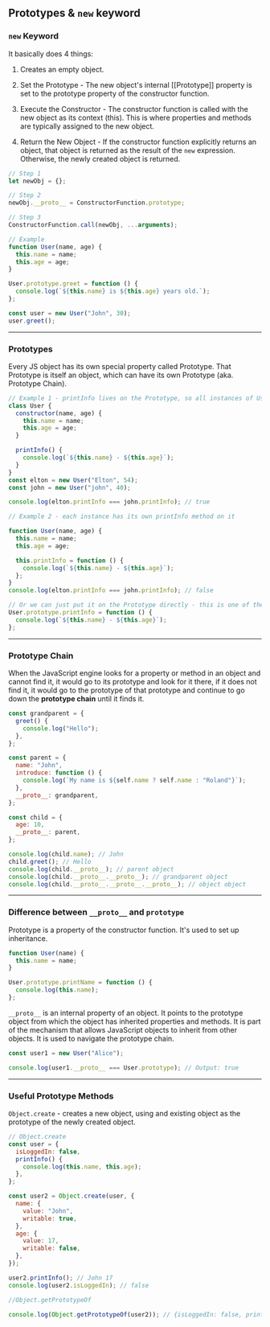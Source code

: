 ## Prototypes & `new` keyword

### `new` Keyword

It basically does 4 things:

1. Creates an empty object.

2. Set the Prototype - The new object's internal [[Prototype]] property is set to the prototype property of the constructor function.

3. Execute the Constructor - The constructor function is called with the new object as its context (this). This is where properties and methods are typically assigned to the new object.

4. Return the New Object - If the constructor function explicitly returns an object, that object is returned as the result of the `new` expression. Otherwise, the newly created object is returned.

```javascript
// Step 1
let newObj = {};

// Step 2
newObj.__proto__ = ConstructorFunction.prototype;

// Step 3
ConstructorFunction.call(newObj, ...arguments);

// Example
function User(name, age) {
  this.name = name;
  this.age = age;
}

User.prototype.greet = function () {
  console.log(`${this.name} is ${this.age} years old.`);
};

const user = new User("John", 30);
user.greet();
```

---

### Prototypes

Every JS object has its own special property called Prototype. That Prototype is itself an object, which can have its own Prototype (aka. Prototype Chain).

```javascript
// Example 1 - printInfo lives on the Prototype, so all instances of User get it from there
class User {
  constructor(name, age) {
    this.name = name;
    this.age = age;
  }

  printInfo() {
    console.log(`${this.name} - ${this.age}`);
  }
}
const elton = new User("Elton", 54);
const john = new User("john", 40);

console.log(elton.printInfo === john.printInfo); // true

// Example 2 - each instance has its own printInfo method on it

function User(name, age) {
  this.name = name;
  this.age = age;

  this.printInfo = function () {
    console.log(`${this.name} - ${this.age}`);
  };
}
console.log(elton.printInfo === john.printInfo); // false

// Or we can just put it on the Prototype directly - this is one of the things that the `new` keyword does (point 2).
User.prototype.printInfo = function () {
  console.log(`${this.name} - ${this.age}`);
};
```

---

### Prototype Chain

When the JavaScript engine looks for a property or method in an object and cannot find it, it would go to its prototype and look for it there, if it does not find it, it would go to the prototype of that prototype and continue to go down the **prototype chain** until it finds it.

```javascript
const grandparent = {
  greet() {
    console.log("Hello");
  },
};

const parent = {
  name: "John",
  introduce: function () {
    console.log(`My name is ${self.name ? self.name : "Roland"}`);
  },
  __proto__: grandparent,
};

const child = {
  age: 10,
  __proto__: parent,
};

console.log(child.name); // John
child.greet(); // Hello
console.log(child.__proto__); // parent object
console.log(child.__proto__.__proto__); // grandparent object
console.log(child.__proto__.__proto__.__proto__); // object object
```

---

### Difference between `__proto__` and `prototype`

Prototype is a property of the constructor function. It's used to set up inheritance.

```javascript
function User(name) {
  this.name = name;
}

User.prototype.printName = function () {
  console.log(this.name);
};
```

`__proto__` is an internal property of an object. It points to the prototype object from which the object has inherited properties and methods. It is part of the mechanism that allows JavaScript objects to inherit from other objects. It is used to navigate the prototype chain.

```javascript
const user1 = new User("Alice");

console.log(user1.__proto__ === User.prototype); // Output: true
```

---

### Useful Prototype Methods

`Object.create` - creates a new object, using and existing object as the prototype of the newly created object.

```javascript
// Object.create
const user = {
  isLoggedIn: false,
  printInfo() {
    console.log(this.name, this.age);
  },
};

const user2 = Object.create(user, {
  name: {
    value: "John",
    writable: true,
  },
  age: {
    value: 17,
    writable: false,
  },
});

user2.printInfo(); // John 17
console.log(user2.isLoggedIn); // false

//Object.getPrototypeOf

console.log(Object.getPrototypeOf(user2)); // {isLoggedIn: false, printInfo: ƒ}
```
